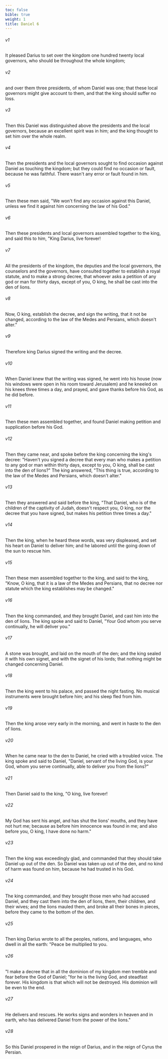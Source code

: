 ```yaml
---
toc: false
bible: true
weight: 1
title: Daniel 6
---
```




###### v1 
It pleased Darius to set over the kingdom one hundred twenty local governors, who should be throughout the whole kingdom; 

###### v2 
and over them three presidents, of whom Daniel was one; that these local governors might give account to them, and that the king should suffer no loss. 

###### v3 
Then this Daniel was distinguished above the presidents and the local governors, because an excellent spirit was in him; and the king thought to set him over the whole realm. 

###### v4 
Then the presidents and the local governors sought to find occasion against Daniel as touching the kingdom; but they could find no occasion or fault, because he was faithful. There wasn't any error or fault found in him. 

###### v5 
Then these men said, "We won't find any occasion against this Daniel, unless we find it against him concerning the law of his God." 

###### v6 
Then these presidents and local governors assembled together to the king, and said this to him, "King Darius, live forever! 

###### v7 
All the presidents of the kingdom, the deputies and the local governors, the counselors and the governors, have consulted together to establish a royal statute, and to make a strong decree, that whoever asks a petition of any god or man for thirty days, except of you, O king, he shall be cast into the den of lions. 

###### v8 
Now, O king, establish the decree, and sign the writing, that it not be changed, according to the law of the Medes and Persians, which doesn't alter." 

###### v9 
Therefore king Darius signed the writing and the decree. 

###### v10 
When Daniel knew that the writing was signed, he went into his house (now his windows were open in his room toward Jerusalem) and he kneeled on his knees three times a day, and prayed, and gave thanks before his God, as he did before. 

###### v11 
Then these men assembled together, and found Daniel making petition and supplication before his God. 

###### v12 
Then they came near, and spoke before the king concerning the king's decree: "Haven't you signed a decree that every man who makes a petition to any god or man within thirty days, except to you, O king, shall be cast into the den of lions?" The king answered, "This thing is true, according to the law of the Medes and Persians, which doesn't alter." 

###### v13 
Then they answered and said before the king, "That Daniel, who is of the children of the captivity of Judah, doesn't respect you, O king, nor the decree that you have signed, but makes his petition three times a day." 

###### v14 
Then the king, when he heard these words, was very displeased, and set his heart on Daniel to deliver him; and he labored until the going down of the sun to rescue him. 

###### v15 
Then these men assembled together to the king, and said to the king, "Know, O king, that it is a law of the Medes and Persians, that no decree nor statute which the king establishes may be changed." 

###### v16 
Then the king commanded, and they brought Daniel, and cast him into the den of lions. The king spoke and said to Daniel, "Your God whom you serve continually, he will deliver you." 

###### v17 
A stone was brought, and laid on the mouth of the den; and the king sealed it with his own signet, and with the signet of his lords; that nothing might be changed concerning Daniel. 

###### v18 
Then the king went to his palace, and passed the night fasting. No musical instruments were brought before him; and his sleep fled from him. 

###### v19 
Then the king arose very early in the morning, and went in haste to the den of lions. 

###### v20 
When he came near to the den to Daniel, he cried with a troubled voice. The king spoke and said to Daniel, "Daniel, servant of the living God, is your God, whom you serve continually, able to deliver you from the lions?" 

###### v21 
Then Daniel said to the king, "O king, live forever! 

###### v22 
My God has sent his angel, and has shut the lions' mouths, and they have not hurt me; because as before him innocence was found in me; and also before you, O king, I have done no harm." 

###### v23 
Then the king was exceedingly glad, and commanded that they should take Daniel up out of the den. So Daniel was taken up out of the den, and no kind of harm was found on him, because he had trusted in his God. 

###### v24 
The king commanded, and they brought those men who had accused Daniel, and they cast them into the den of lions, them, their children, and their wives; and the lions mauled them, and broke all their bones in pieces, before they came to the bottom of the den. 

###### v25 
Then king Darius wrote to all the peoples, nations, and languages, who dwell in all the earth: "Peace be multiplied to you. 

###### v26 
"I make a decree that in all the dominion of my kingdom men tremble and fear before the God of Daniel; "for he is the living God, and steadfast forever. His kingdom is that which will not be destroyed. His dominion will be even to the end. 

###### v27 
He delivers and rescues. He works signs and wonders in heaven and in earth, who has delivered Daniel from the power of the lions." 

###### v28 
So this Daniel prospered in the reign of Darius, and in the reign of Cyrus the Persian.
